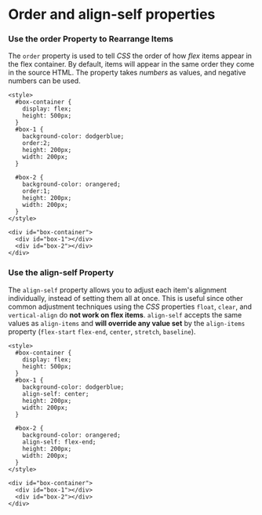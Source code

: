 # Order and align-self properties

### Use the order Property to Rearrange Items
The `order` property is used to tell _CSS_ the order of how _flex_ items appear in the flex container. By default, items will appear in the same order they come in the source HTML. The property takes _numbers_ as values, and negative numbers can be used.

```
<style>
  #box-container {
    display: flex;
    height: 500px;
  }
  #box-1 {
    background-color: dodgerblue;
    order:2;
    height: 200px;
    width: 200px;
  }

  #box-2 {
    background-color: orangered;
    order:1;
    height: 200px;
    width: 200px;
  }
</style>

<div id="box-container">
  <div id="box-1"></div>
  <div id="box-2"></div>
</div>
```

### Use the align-self Property
The `align-self` property allows you to adjust each item's alignment individually, instead of setting them all at once. This is useful since other common adjustment techniques using the _CSS_ properties `float`, `clear`, and `vertical-align` do **not work on flex items**.
`align-self` accepts the same values as `align-items` and **will override any value set** by the `align-items` property (`flex-start`
`flex-end`, `center`, `stretch`, `baseline`).

```
<style>
  #box-container {
    display: flex;
    height: 500px;
  }
  #box-1 {
    background-color: dodgerblue;
	align-self: center;
    height: 200px;
    width: 200px;
  }

  #box-2 {
    background-color: orangered;
	align-self: flex-end;
    height: 200px;
    width: 200px;
  }
</style>

<div id="box-container">
  <div id="box-1"></div>
  <div id="box-2"></div>
</div>
```
